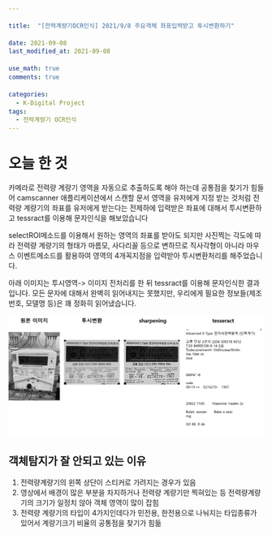```yaml
---

title:  "[전력계량기OCR인식] 2021/9/8 주요객체 좌표입력받고 투시변환하기"

date: 2021-09-08
last_modified_at: 2021-09-08

use_math: true
comments: true

categories:
  - K-Digital Project
tags:
  - 전력계량기 OCR인식
---
```



# 오늘 한 것
카메라로 전력량 계량기 영역을 자동으로 추출하도록 해야 하는데 공통점을 찾기가 힘들어 camscanner 애플리케이션에서 스캔할 문서 영역을 유저에게 지정 받는 것처럼 전력량 계량기의 좌표를 유저에게 받는다는 전제하에 입력받은 좌표에 대해서 투시변환하고 tessract를 이용해 문자인식을 해보았습니다



selectROI메소드를 이용해서 원하는 영역의 좌표를 받아도 되지만 사진찍는 각도에 따라 전력량 계량기의 형태가 마름모, 사다리꼴 등으로 변하므로 직사각형이 아니라 마우스 이벤트메소드를 활용하여 영역의 4개꼭지점을 입력받아 투시변환처리를 해주었습니다.

아래 이미지는 투시영역-> 이미지 전처리를 한 뒤 tessract를 이용해 문자인식한 결과입니다. 모든 문자에 대해서 완벽히 읽어내지는 못했지만, 우리에게 필요한 정보들(제조번호, 모델명 등)은 꽤 정화히 읽어냈습니다.

![59_K-Digital_Training_Project_1](\assets\images\59_K-Digital_Training_Project_1.png)



## 객체탐지가 잘 안되고 있는 이유

1. 전력량계량기의 왼쪽 상단이 스티커로 가려지는 경우가 있음
2. 영상에서 배경이 많은 부분을 차지하거나 전력량 계량기만 찍혀있는 등 전력량계량기의 크기가 일정치 않아 객체 영역이 많이 잡힘
3. 전력량 계량기의 타입이 4가지인데다가 민전용, 한전용으로 나눠지는 타입종류가 있어서 계량기크기 비율의                                                                                                                       공통점을 찾기가 힘듦







